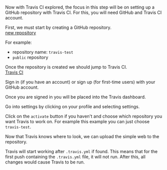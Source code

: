 Now with Travis CI explored, the focus in this step will be on setting up a GitHub repository with Travis CI. For this, you will need GitHub and Travis CI account.  

First, we must start by creating a GitHub repository.  
[new repository](https://github.com/new)  

For example:  
* repository name: `travis-test`  
* `public` repository  

Once the repository is created we should jump to Travis CI.  
[Travis CI](https://www.travis-ci.com/)

Sign in (if you have an account) or sign up (for first-time users) with your GitHub account.  

Once you are signed in you will be placed into the Travis dashboard.  

Go into settings by clicking on your profile and selecting settings.  

Click on the `activate` button if you haven't and choose which repository you want Travis to work on. For example this example you can just choose `travis-test`.

Now that Travis knows where to look, we can upload the simple web to the repository. 

Travis will start working after `.travis.yml` if found. This means that for the first push containing the `.travis.yml` file, it will not run. After this, all changes would cause Travis to be run.